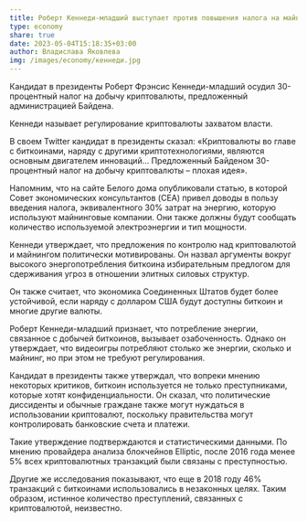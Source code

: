 ```yaml
---
title: Роберт Кеннеди-младший выступает против повышения налога на майнинг
type: economy
share: true
date: 2023-05-04T15:18:35+03:00
author: Владислава Яковлева
img: /images/economy/кеннеди.jpg
---
```

Кандидат в президенты Роберт Фрэнсис Кеннеди-младший осудил 30-процентный налог на добычу криптовалюты, предложенный администрацией Байдена.

Кеннеди называет регулирование криптовалюты захватом власти.

В своем Twitter кандидат в президенты сказал: «Криптовалюты во главе с биткоинами, наряду с другими криптотехнологиями, являются основным двигателем инноваций… Предложенный Байденом 30-процентный налог на добычу криптовалюты – плохая идея».

Напомним, что на сайте Белого дома опубликовали статью, в которой Совет экономических консультантов (CEA) привел доводы в пользу введения налога, эквивалентного 30% затрат на энергию, которую используют майнинговые компании. Они также должны будут сообщать количество используемой электроэнергии и тип мощности.

Кеннеди утверждает, что предложения по контролю над криптовалютой и майнингом политически мотивированы. Он назвал аргументы вокруг высокого энергопотребления биткоина избирательным предлогом для сдерживания угроз в отношении элитных силовых структур.

Он также считает, что экономика Соединенных Штатов будет более устойчивой, если наряду с долларом США будут доступны биткоин и многие другие валюты.

Роберт Кеннеди-младший признает, что потребление энергии, связанное с добычей биткоинов, вызывает озабоченность. Однако он утверждает, что видеоигры потребляют столько же энергии, сколько и майнинг, но при этом не требуют регулирования.

Кандидат в президенты также утверждал, что вопреки мнению некоторых критиков, биткоин используется не только преступниками, которые хотят конфиденциальности. Он сказал, что политические диссиденты и обычные граждане также могут нуждаться в использовании криптовалют, поскольку правительства могут контролировать банковские счета и платежи.

Такие утверждение подтверждаются и статистическими данными. По мнению провайдера анализа блокчейнов Elliptic, после 2016 года менее 5% всех криптовалютных транзакций были связаны с преступностью.

Другие же исследования показывают, что еще в 2018 году 46% транзакций с биткоинами использовались в незаконных целях. Таким образом, истинное количество преступлений, связанных с криптовалютой, неизвестно.